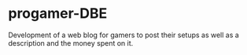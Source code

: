 # progamer-DBE
Development of a web blog for gamers to post their setups as well as a description and the money spent on it.
